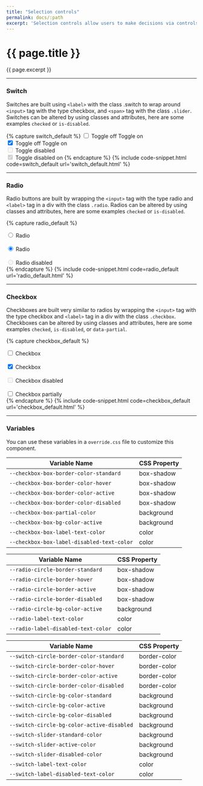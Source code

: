 ```yaml
---
title: "Selection controls"
permalink: docs/:path
excerpt: 'Selection controls allow users to make decisions via controls such as switches, radio buttons, and checkboxes.'
---
```



# {{ page.title }}
{{ page.excerpt }}


***


### Switch
Switches are built using `<label>` with the class .switch to wrap around `<input>` tag with the type checkbox, and `<span>` tag with the class `.slider`. Switches can be altered by using classes and attributes, here are some examples `checked` or `is-disabled`.

{% capture switch_default %} 
<label class="switch">
<input type="checkbox" />
<span class="slider"></span>
<span class="off label">Toggle off</span>
<span class="on label">Toggle on</span>
</label>
<br>
<label class="switch">
<input type="checkbox" checked="" />
<span class="slider"></span>
<span class="off label">Toggle off</span>
<span class="on label">Toggle on</span>
</label>
<br>
<label class="switch">
<input type="checkbox" disabled="" />
<span class="slider"></span>
<span class="label">Toggle disabled</span>
</label>
<br>
<label class="switch">
<input type="checkbox" checked="" disabled="" />
<span class="slider"></span>
<span class="label">Toggle disabled on</span>
</label>
 {% endcapture %}
{% include code-snippet.html code=switch_default url='switch_default.html' %}


***


### Radio
Radio buttons are built by wrapping the `<input>` tag with the type radio and `<label>` tag in a div with the class `.radio`. Radios can be altered by using classes and attributes, here are some examples `checked` or `is-disabled`.

{% capture radio_default %} 
<div class="radio">
<input type="radio" value="A" name="sample" id="radio-sample-a" />
<label for="radio-sample-a">Radio</label>
</div>
<br>
<div class="radio">
<input type="radio" value="B" name="sample" id="radio-sample-b" checked="" />
<label for="radio-sample-b">Radio</label>
</div>
<br>
<div class="radio">
<input type="radio" value="C" name="sample" id="radio-sample-c" disabled="" />
<label for="radio-sample-c">Radio disabled</label>
</div>
 {% endcapture %}
{% include code-snippet.html code=radio_default url='radio_default.html' %}


***


### Checkbox
  Checkboxes are built very similar to radios by wrapping the `<input>` tag with the type checkbox and `<label>` tag in a div with the class `.checkbox`. Checkboxes can be altered by using classes and attributes, here are some examples `checked`, `is-disabled`, or `data-partial`.

{% capture checkbox_default %} 
<div class="checkbox">
<input id="denali-checkbox-1" type="checkbox" value="value1" />
<label for="denali-checkbox-1">Checkbox</label>
</div>
<br>
<div class="checkbox">
<input id="denali-checkbox-2" type="checkbox" value="value1" checked="" />
<label for="denali-checkbox-2">Checkbox</label>
</div>
<br>
<div class="checkbox">
<input id="denali-checkbox-2" type="checkbox" value="value1" disabled="" />
<label for="denali-checkbox-2">Checkbox disabled</label>
</div>
<br>
<div class="checkbox">
<input id="denali-checkbox-5" type="checkbox" value="value1" data-partial="" />
<label for="denali-checkbox-5">Checkbox partially</label>
</div>
 {% endcapture %}
{% include code-snippet.html code=checkbox_default url='checkbox_default.html' %}


***


### Variables
You can use these variables in a `override.css` file to customize this component.

|Variable Name|CSS Property|
| - | - |
|`--checkbox-box-border-color-standard`| box-shadow|
|`--checkbox-box-border-color-hover`| box-shadow|
|`--checkbox-box-border-color-active`| box-shadow|
|`--checkbox-box-border-color-disabled`| box-shadow|
|`--checkbox-box-partial-color`| background|
|`--checkbox-box-bg-color-active`| background|
|`--checkbox-box-label-text-color`| color|
|`--checkbox-box-label-disabled-text-color`| color|

|Variable Name|CSS Property|
| - | - |
|`--radio-circle-border-standard`| box-shadow|
|`--radio-circle-border-hover`| box-shadow|
|`--radio-circle-border-active`| box-shadow|
|`--radio-circle-border-disabled`| box-shadow|
|`--radio-circle-bg-color-active`| background|
|`--radio-label-text-color`| color|
|`--radio-label-disabled-text-color`| color|

|Variable Name|CSS Property|
| - | - |
|`--switch-circle-border-color-standard`| border-color|
|`--switch-circle-border-color-hover`| border-color|
|`--switch-circle-border-color-active`| border-color|
|`--switch-circle-border-color-disabled`| border-color|
|`--switch-circle-bg-color-standard`| background|
|`--switch-circle-bg-color-active`| background|
|`--switch-circle-bg-color-disabled`| background|
|`--switch-circle-bg-color-active-disabled`| background|
|`--switch-slider-standard-color`| background|
|`--switch-slider-active-color`| background|
|`--switch-slider-disabled-color`| background|
|`--switch-label-text-color`| color|
|`--switch-label-disabled-text-color`| color|

